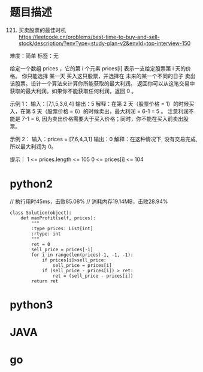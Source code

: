 # 题目描述

121. 买卖股票的最佳时机  
https://leetcode.cn/problems/best-time-to-buy-and-sell-stock/description/?envType=study-plan-v2&envId=top-interview-150  

难度：简单
标签：无

给定一个数组 prices ，它的第 i 个元素 prices[i] 表示一支给定股票第 i 天的价格。
你只能选择 某一天 买入这只股票，并选择在 未来的某一个不同的日子 卖出该股票。设计一个算法来计算你所能获取的最大利润。
返回你可以从这笔交易中获取的最大利润。如果你不能获取任何利润，返回 0 。

示例 1：
输入：[7,1,5,3,6,4]
输出：5
解释：在第 2 天（股票价格 = 1）的时候买入，在第 5 天（股票价格 = 6）的时候卖出，最大利润 = 6-1 = 5 。
     注意利润不能是 7-1 = 6, 因为卖出价格需要大于买入价格；同时，你不能在买入前卖出股票。

示例 2：
输入：prices = [7,6,4,3,1]
输出：0
解释：在这种情况下, 没有交易完成, 所以最大利润为 0。

提示：
1 <= prices.length <= 105
0 <= prices[i] <= 104

# python2

// 执行用时45ms，击败85.08%
// 消耗内存19.14MB，击败28.94%
```
class Solution(object):
    def maxProfit(self, prices):
        """
        :type prices: List[int]
        :rtype: int
        """
        ret = 0
        sell_price = prices[-1]
        for i in range(len(prices)-1, -1, -1):
            if prices[i]>sell_price:
                sell_price = prices[i]
            if (sell_price - prices[i]) > ret:
                ret = (sell_price - prices[i])
        return ret
```

# python3 

# JAVA

# go
